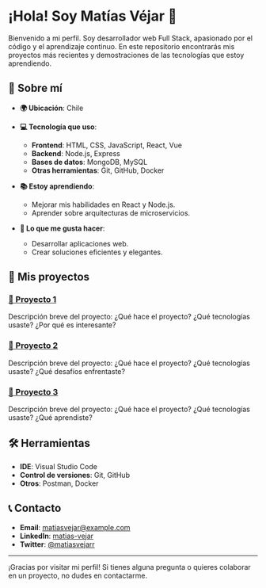 # ¡Hola! Soy Matías Véjar 👋

Bienvenido a mi perfil. Soy desarrollador web Full Stack, apasionado por el código y el aprendizaje continuo. En este repositorio encontrarás mis proyectos más recientes y demostraciones de las tecnologías que estoy aprendiendo.

## 🚀 Sobre mí

- **🌍 Ubicación**: Chile
- **💻 Tecnología que uso**:
  - **Frontend**: HTML, CSS, JavaScript, React, Vue
  - **Backend**: Node.js, Express
  - **Bases de datos**: MongoDB, MySQL
  - **Otras herramientas**: Git, GitHub, Docker

- **📚 Estoy aprendiendo**: 
  - Mejorar mis habilidades en React y Node.js.
  - Aprender sobre arquitecturas de microservicios.

- **📝 Lo que me gusta hacer**:
  - Desarrollar aplicaciones web.
  - Crear soluciones eficientes y elegantes.

## 📂 Mis proyectos

### [🔗 Proyecto 1](https://matiasvejarr.github.io/proyecto1/)
Descripción breve del proyecto: ¿Qué hace el proyecto? ¿Qué tecnologías usaste? ¿Por qué es interesante?

### [🔗 Proyecto 2](https://matiasvejarr.github.io/proyecto2/)
Descripción breve del proyecto: ¿Qué hace el proyecto? ¿Qué tecnologías usaste? ¿Qué desafíos enfrentaste?

### [🔗 Proyecto 3](https://matiasvejarr.github.io/proyecto3/)
Descripción breve del proyecto: ¿Qué hace el proyecto? ¿Qué tecnologías usaste? ¿Qué aprendiste?

## 🛠️ Herramientas

- **IDE**: Visual Studio Code
- **Control de versiones**: Git, GitHub
- **Otros**: Postman, Docker

## 📞 Contacto

- **Email**: matiasvejar@example.com
- **LinkedIn**: [matias-vejar](https://www.linkedin.com/in/matias-vejar/)
- **Twitter**: [@matiasvejarr](https://twitter.com/matiasvejarr)

---

¡Gracias por visitar mi perfil! Si tienes alguna pregunta o quieres colaborar en un proyecto, no dudes en contactarme.
